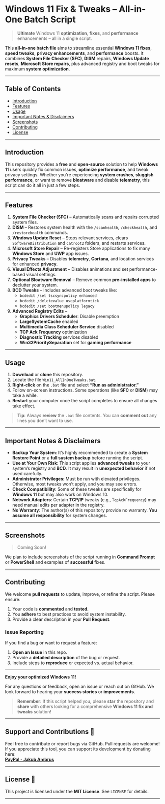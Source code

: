# Windows 11 Fix & Tweaks – All-in-One Batch Script

> **Ultimate** Windows 11 **optimization**, **fixes**, and **performance** enhancements – all in a single script.

This **all-in-one batch file** aims to streamline essential **Windows 11 fixes**, **speed tweaks**, **privacy enhancements**, and **performance** boosts. It combines **System File Checker (SFC)**, **DISM** repairs, **Windows Update resets**, **Microsoft Store repairs**, plus advanced registry and boot tweaks for maximum **system optimization**. 

---

## Table of Contents
- [Introduction](#introduction)
- [Features](#features)
- [Usage](#usage)
- [Important Notes & Disclaimers](#important-notes--disclaimers)
- [Screenshots](#screenshots)
- [Contributing](#contributing)
- [License](#license)

---

## Introduction
This repository provides a **free** and **open-source** solution to help **Windows 11** users quickly fix common issues, **optimize performance**, and tweak privacy settings. Whether you're experiencing **system crashes**, **sluggish performance**, or want to remove **bloatware** and disable **telemetry**, this script can do it all in just a few steps.

---

## Features
1. **System File Checker (SFC)** – Automatically scans and repairs corrupted system files.  
2. **DISM** – Restores system health with the `/scanhealth`, `/checkhealth`, and `/restorehealth` commands.  
3. **Windows Update Reset** – Stops relevant services, clears `SoftwareDistribution` and `catroot2` folders, and restarts services.  
4. **Microsoft Store Repair** – Re-registers Store applications to fix many **Windows Store** and **UWP** app issues.  
5. **Privacy Tweaks** – Disables **telemetry**, **Cortana**, and location services for enhanced **privacy**.  
6. **Visual Effects Adjustment** – Disables animations and set performance-based visual settings.  
7. **Optional Bloatware Removal** – Remove common **pre-installed apps** to declutter your system.  
8. **BCD Tweaks** – Includes advanced boot tweaks like:
   - `bcdedit /set tscsyncpolicy enhanced`  
   - `bcdedit /deletevalue useplatformtick`  
   - `bcdedit /set bootmenupolicy legacy`  
9. **Advanced Registry Edits** –  
   - **Graphics Drivers Scheduler**: Disable preemption  
   - **LargeSystemCache** enabled  
   - **Multimedia Class Scheduler Service** disabled  
   - **TCP Ack Frequency** optimization  
   - **Diagnostic Tracking** services disabled  
   - **Win32PrioritySeparation** set for **gaming performance**  

---

## Usage
1. **Download** or **clone** this repository.
2. Locate the file `Win11_AllInOneTweaks.bat`.
3. **Right-click** on the `.bat` file and select **“Run as administrator.”**
4. Follow on-screen instructions. Some operations (like **SFC** or **DISM**) may take a while.
5. **Restart** your computer once the script completes to ensure all changes take effect.

> **Tip:** Always **review** the `.bat` file contents. You can **comment out** any lines you don’t want to use.

---

## Important Notes & Disclaimers
- **Backup Your System**: It’s highly recommended to create a **System Restore Point** or a **full system backup** before running the script.
- **Use at Your Own Risk**: This script applies **advanced tweaks** to your system’s registry and **BCD**. It may result in **unexpected behavior** if not used carefully.
- **Administrator Privileges**: Must be run with elevated privileges. Otherwise, most tweaks won’t apply, and you may see errors.
- **Check Compatibility**: Some of these tweaks are specifically for **Windows 11** but may also work on Windows 10.  
- **Network Adapters**: Certain **TCP/IP** tweaks (e.g., `TcpAckFrequency`) may need manual edits per adapter in the registry.  
- **No Warranty**: The author(s) of this repository provide no warranty. **You assume all responsibility** for system changes.

---

## Screenshots
> Coming Soon!

We plan to include screenshots of the script running in **Command Prompt** or **PowerShell** and examples of **successful** fixes.

---

## Contributing
We welcome **pull requests** to update, improve, or refine the script. Please ensure:
1. Your code is **commented** and **tested**.
2. You **adhere** to best practices to avoid system instability.
3. Provide a clear description in your **Pull Request**.

### Issue Reporting
If you find a bug or want to request a feature:
1. **Open an Issue** in this repo.  
2. Provide a **detailed description** of the bug or request.  
3. Include steps to **reproduce** or expected vs. actual behavior.

---

**Enjoy your optimized Windows 11!**  

For any questions or feedback, open an issue or reach out on GitHub. We look forward to hearing your **success stories** or **improvements**. 

> **Remember**: If this script helped you, please **star** the repository and **share** with others looking for a comprehensive **Windows 11 fix and tweaks** solution!
---

## **Support and Contributions** 🤝  

Feel free to contribute or report bugs via GitHub. Pull requests are welcome!  
If you appreciate this tool, you can support its development by donating here:  
[**PayPal - Jakub Ambrus**](https://paypal.me/JakubAmbrus)  

---

## **License** 📜  

This project is licensed under the **MIT License**. See `LICENSE` for details.  

---


<!--
- Windows 11 Fix
- Advanced Tweaks
- Performance Optimization
- Privacy and Telemetry
- Batch Script
- DISM / SFC
- Bloatware Removal
- Windows 11 Performance Tweaks
- Windows 11 Registry Hacks
- Windows 11 Optimization Scripts
- Windows 11 Privacy Settings
- Windows 11 Telemetry Disable
- Windows 11 System Cleanup
- Windows 11 Speed Up
- Windows 11 Debloat Tools
- Windows 11 Customization
- Windows 11 Security Enhancements
- Windows 11 Resource Management
- Windows 11 Startup Optimization
- Windows 11 Service Tweaks
- Windows 11 Background Process Management
- Windows 11 Visual Effects Optimization
- Windows 11 Network Performance
- Windows 11 Gaming Performance Tweaks
- Windows 11 Power User Tips
- Windows 11 Command Line Tools
- Windows 11 PowerShell Scripts
- Windows 11 System Maintenance
- Windows 11 Disk Cleanup
- Windows 11 SSD Optimization
- Windows 11 RAM Optimization
- Windows 11 CPU Performance
- Windows 11 GPU Performance
- Windows 11 Boot Time Reduction
- Windows 11 Application Optimization
- Windows 11 System Restore Points
- Windows 11 Backup and Recovery
- Windows 11 System Monitoring
- Windows 11 Update Management
- Windows 11 Driver Management
- Windows 11 Security Policies
- Windows 11 Firewall Configuration
- Windows 11 Antivirus Settings
- Windows 11 User Account Control
- Windows 11 Group Policy Management
- Windows 11 Event Viewer Analysis
- Windows 11 Task Scheduler Management
- Windows 11 System Configuration
- Windows 11 Resource Monitor Usage
- Windows 11 Performance Monitor
- Windows 11 Reliability Monitor
- Windows 11 System Diagnostics
- Windows 11 Troubleshooting Tools
- Windows 11 Safe Mode Boot
- Windows 11 Clean Boot
- Windows 11 System File Checker
- Windows 11 Deployment Imaging Service Management
- Windows 11 Component Store Cleanup
- Windows 11 Windows Update Troubleshooting
- Windows 11 Software Distribution Folder Reset
- Windows 11 Catroot2 Folder Reset
- Windows 11 Microsoft Store Repair
- Windows 11 Appx Package Management
- Windows 11 Cortana Disable
- Windows 11 Location Services Disable
- Windows 11 Visual Effects Settings
- Windows 11 Animations Disable
- Windows 11 Performance-Based Visual Settings
- Windows 11 Boot Configuration Data Tweaks
- Windows 11 BCD Edit Commands
- Windows 11 Registry Edits
- Windows 11 Graphics Driver Scheduler
- Windows 11 Large System Cache
- Windows 11 Multimedia Class Scheduler Service
- Windows 11 TCP Ack Frequency Optimization
- Windows 11 Diagnostic Tracking Service Disable
- Windows 11 Win32 Priority Separation
- Windows 11 Gaming Performance Optimization
- Windows 11 System Health Check
- Windows 11 System Integrity Verification
- Windows 11 System Repair Tools
- Windows 11 System Optimization Guide
- Windows 11 Performance Enhancement
- Windows 11 System Tweaking
- Windows 11 Advanced Configuration
- Windows 11 System Enhancement Scripts
- Windows 11 Optimization Batch Files
- Windows 11 System Utility Scripts
- Windows 11 Performance Improvement
- Windows 11 System Speed Enhancement
- Windows 11 System Efficiency Optimization
- Windows 11 Resource Optimization
- Windows 11 System Responsiveness
- Windows 11 System Stability Improvement
- Windows 11 System Latency Reduction
- Windows 11 System Throughput Enhancement
- Windows 11 System Resource Allocation
- Windows 11 System Performance Metrics
- Windows 11 System Benchmarking
- Windows 11 System Performance Analysis
- Windows 11 System Resource Utilization
- Windows 11 System Performance Monitoring
- Windows 11 System Performance Tuning
- Windows 11 System Performance Management
- Windows 11 System Performance Diagnostics
- Windows 11 System Performance Solutions
- Windows 11 System Performance Strategies
- Windows 11 System Performance Techniques
- Windows 11 System Performance Methods
- Windows 11 System Performance Practices
- Windows 11 System Performance Procedures
- Windows 11 System Performance Approaches
- Windows 11 System Performance Enhancements
- Windows 11 System Performance Improvements
- Windows 11 System Performance Upgrades
- Windows 11 System Performance Boosts
- Windows 11 System Performance Gains
- Windows 11 System Performance Increases
- Windows 11 System Performance Elevation
- Windows 11 System Performance Acceleration
- Windows 11 System Performance Augmentation
- Windows 11 System Performance Amplification
- Windows 11 System Performance Intensification
- Windows 11 System Performance Expansion
- Windows 11 System Performance Advancement
- Windows 11 System Performance Progression
- Windows 11 System Performance Development
- Windows 11 System Performance Refinement
- Windows 11 System Performance Enhancement Techniques
- Windows 11 System Performance Optimization Strategies
- Windows 11 System Performance Improvement Methods
- Windows 11 System Performance Tuning Procedures
- Windows 11 System Performance Boosting Approaches
- Windows 11 System Performance Upgrading Practices
- Windows 11 System Performance Elevation Methods
- Windows 11 System Performance Acceleration Techniques
- Windows 11 System Performance Augmentation Strategies
- Windows 11 System Performance Amplification Methods
- Windows 11 System Performance Intensification Procedures
- Windows 11 System Performance Expansion Approaches
- Windows 11 System Performance Advancement Practices
- Windows 11 System Performance Progression Techniques
- Windows 11 System Performance Development Strategies
- Windows 11 System Performance Refinement Methods
- Windows 11 System Performance Enhancement Approaches
- Windows 11 System Performance Optimization Practices
- Windows 11 System Performance Improvement Procedures
- Windows 11 System Performance Tuning Approaches
- Windows 11 System Performance Boosting Practices
- Windows 11 System Performance Upgrading Methods
- Windows 11 System Performance Elevation Strategies
- Windows 11 System Performance Acceleration Approaches
- Windows 11 System Performance Augmentation Practices
- Windows 11 System Performance Amplification Techniques
- Windows 11 System Performance Intensification Strategies
- Windows 11 System Performance Expansion Methods
- Windows 11 System Performance Advancement Approaches
- Windows 11 System Performance Progression Practices
- Windows 11 System Performance Development Methods
- Windows 11 System Performance Refinement Strategies
- Windows 11 System Performance Enhancement Methods
- Windows 11 System Performance Optimization Approaches
- Windows 11 System Performance Improvement Practices
- Windows 11 System Performance Tuning Strategies
- Windows 11 System Performance Boosting Methods
- Windows 11 System Performance Upgrading Approaches
- Windows 11 System Performance Elevation Practices
- Windows 11 System Performance Acceleration Strategies
- Windows 11 System Performance Augmentation Methods
- Windows 11 System Performance Amplification Approaches
- Windows 11 System Performance Intensification Practices
- Windows 11 System Performance Expansion Strategies
- Windows 11 System
::contentReference[oaicite:0]{index=0}
 


---
